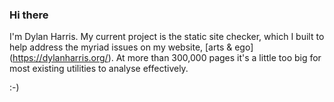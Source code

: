 ### Hi there

I'm Dylan Harris. My current project is the static site checker, which I built to help address the myriad issues on my website, [arts & ego] (https://dylanharris.org/). At more than 300,000 pages it's a little too big for most existing utilities to analyse effectively.

:-)
